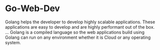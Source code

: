 # Go-Web-Dev
 Golang helps the developer to develop highly scalable applications. These applications are easy to develop and are highly performant out of the box. ... Golang is a compiled language so the web applications build using Golang can run on any environment whether it is Cloud or any operating system.
